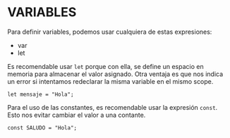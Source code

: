 # VARIABLES

Para definir variables, podemos usar cualquiera de estas expresiones:

* var
* let

Es recomendable usar `let` porque con ella, se define un espacio en memoria para almacenar el valor asignado. Otra ventaja es que nos indica un error si intentamos redeclarar la misma variable en el mismo scope.

~~~
let mensaje = "Hola";
~~~

Para el uso de las constantes, es recomendable usar la expresión `const`. Esto nos evitar cambiar el valor a una contante.

~~~
const SALUDO = "Hola";
~~~